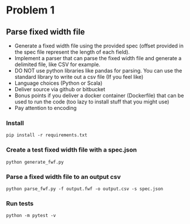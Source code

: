 # Problem 1

## Parse fixed width file

- Generate a fixed width file using the provided spec (offset provided in the spec file represent the length of each field).
- Implement a parser that can parse the fixed width file and generate a delimited file, like CSV for example.
- DO NOT use python libraries like pandas for parsing. You can use the standard library to write out a csv file (If you feel like)
- Language choices (Python or Scala)
- Deliver source via github or bitbucket
- Bonus points if you deliver a docker container (Dockerfile) that can be used to run the code (too lazy to install stuff that you might use)
- Pay attention to encoding

### Install
`pip install -r requirements.txt`

### Create a test fixed width file with a spec.json
`python generate_fwf.py`

### Parse a fixed width file to an output csv
`python parse_fwf.py -f output.fwf -o output.csv -s spec.json`

### Run tests
`python -m pytest -v`
